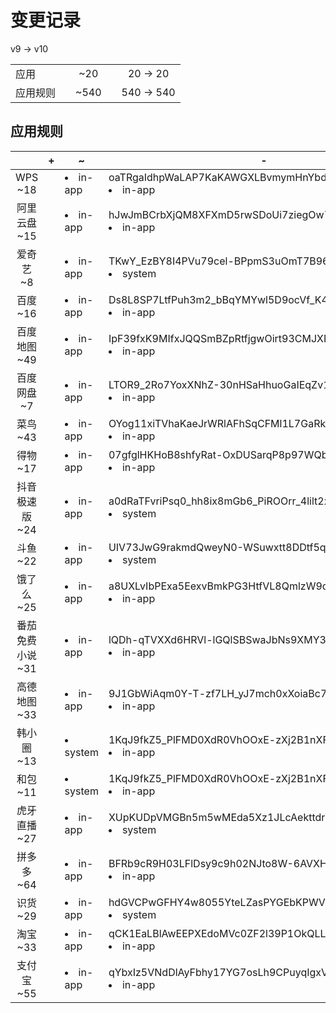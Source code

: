 # 变更记录

v9 -> v10

||||||
|-|:-:|:-:|:-:|:-:|
|应用||~20||20 -> 20|
|应用规则||~540||540 -> 540|

## 应用规则

||+|~|-|
|:-:|-|-|-|
|WPS<br>~18||<li>in-app|oaTRgaIdhpWaLAP7KaKAWGXLBvmymHnYbdLD3C9hKH4=.png,<li>in-app|I7iiQIAX8z3ce0-e7nrYQHCMoA_ZKwoc3ZP1zHkpM7c=.png,<li>in-app|dNzrDNhJpAJl5-HU1SPiXart_Av0QdBUkmXLDFeHRmw=.png,<li>in-app|_OG5o2tZ2tK89FpLLSNbkkwbVwm2ceM0cnIdaV9xNc0=.png,<li>in-app|KNnQedDC6UoojKHXC_3haRHCUVk_EbApZOfbJzFbPck=.png,<li>in-app|bZTJ8eev5ifuinpWM_TAMLxT3dPpV7VpX_s0MHpJ72g=.png,<li>in-app|djK0_RVNrFZEcBp9Jqx3sb4n549eVDdT9KAQl6Mtojw=.png,<li>in-app|ryC7pxNQqgCU9Q51F77x2AVNPsKzUMt-M7erf2ptidE=.png,<li>in-app|OT-nvU_nWfHueZkWGIquqVbfcBFUe4bj9QyzM76Jh-I=.png,<li>in-app|R3aAeJo3Eu72GaP7iDJZLteG4u36GkBcTpVNg2AyEqc=.png,<li>in-app|RbCDrhaeznWX7bZIx187Qh1vqlytN2zwOmxMq1Wy8bg=.png,<li>in-app|sru9NZGHNb9VrCJlYuBNsYbUlU0ZezJRQvj9V7qyZyc=.png,<li>in-app|Okg_03Y3YDxSf4KDXpBZvELuqovU2jaASJ4Q-WRELiQ=.png,<li>system|OTqKpr0xrWIp084M3Vp9I_6R3h3Ng9soGQir9KiuHPM=.png,<li>in-app|0e0MkEhvlng_mSyzNo6MjN6Jd1abjULtQ-V0O_txW7o=.png,<li>in-app|piyqY5BSDcvILJEyfDuIu2gg2IFnDkmhKDuh7fUjQxQ=.png,<li>in-app|NAciHk3y60D7h2fYs4oBytkpgIqZCAkXIvxcC4iVQUI=.png,<li>system|QJa6OzJHO47gtw8K2gtXqJv42G1ca3UPuz7c736svTY=.png||
|阿里云盘<br>~15||<li>in-app|hJwJmBCrbXjQM8XFXmD5rwSDoUi7ziegOw7STYmkZhY=.png,<li>in-app|7Jwt86Bp38-ydIarqN125b15_uejKfBjdLw8O59Gxz8=.png,<li>in-app|XXkgENA9RUKRqiLg5C2mQQZNQXCPqZzXILIVV-Oz5mY=.png,<li>in-app|-DRKeOKY9cVgh6uN1_7l9T3JE-Tt2Q3QvWOpyB03vhk=.png,<li>in-app|ADE7y_tCDcOAzwX4CM-DyZzo2mCGmB30h_uLPnErwhk=.png,<li>in-app|cQCfIdAZesJ4MccFxLs1RURNIYnNEBfb98Z1XQoAlp8=.png,<li>in-app|JPtkbpGn3k6gvPUPE08l-kjXwhnQY4FElOlrwvBrkAk=.png,<li>in-app|yLuVO-y5frGyTkGVk-7ybXs759Sn2czCFGMyjpe-OFk=.png,<li>in-app|PGnK9LEYOwdIfRDrtB3NRKFbjiolbi-u9RGhMOidWPE=.png,<li>in-app|VPz0mZM0Hdu3RVhhyfBcLwHhBEOZGgb6om8BsxJjeH4=.png,<li>in-app|08mVP-4_gECkFoDG6dKDMM3ei8XCcqLH9itfRscukuU=.png,<li>in-app|47DEQpj8HBSa-_TImW-5JCeuQeRkm5NMpJWZG3hSuFU=.png,<li>in-app|Ajpe93Ff-g16lXxdDCyNLwx41-zvoRkFl1RoRn9lHBI=.png,<li>in-app|mRDiEHYjXOevA86y6AweN4FhQ2kLPw38e4HKeqxuhy4=.png,<li>in-app|BMxd-jyoamPm8xjHghO3fWj_D9-2hK_WD8jPElw142Y=.png||
|爱奇艺<br>~8||<li>in-app|TKwY_EzBY8I4PVu79cel-BPpmS3uOmT7B96IsfZ6fCY=.png,<li>system|Dckp69c8qTe0bz6HmdyxQT6C4vmgMighoQsFbWiJGBs=.png,<li>in-app|1MDHn-ITvblwGknNvPWo5Sgbvy5EUJx7Wg7OA8g11uk=.png,<li>in-app|W7uEmgAJYuOcTKdn6vWcMB9_UGPbY8cW39mwjlq2GRY=.png,<li>system|cPNIAu30CZbu0dgc0i84OH5MtEiUS-vJmr4Gee5-8d0=.png,<li>in-app|Bn-iyiepPPXX5kfYTUuLSYwXax8jTVL6MdKHTuobXn4=.png,<li>in-app|R5EuOz0a186-7ArmXKw_weaSJ1zrx0TXmJEWG4knV4Y=.png,<li>in-app|PqNZynmQZaCJrcDJXXXc6LpRFaTmCmVEtcV2la5w2v8=.png||
|百度<br>~16||<li>in-app|Ds8L8SP7LtfPuh3m2_bBqYMYwl5D9ocVf_K4dqkkueE=.png,<li>in-app|9tgOHgF5LkSPZLrntP04rsfMl7h7drd08NeUsx6C6Ek=.png,<li>in-app|v6IOYX7OLaMe5gn-eLhX6oKVkieXdrnmpjmqg5k0uPE=.png,<li>in-app|S9G767dBNzFa4W1T_lEJ5NNQWuUpzk40ZYcZUKbqJR4=.png,<li>system|zObKTU9MwYn3LmTQ4dJSl9hcSRQSVs-lU6YX-dDkOhc=.png,<li>in-app|Wx8X0_4yM6E0Dpw6ltopSub3RsM--ab94Tntbu4CgxA=.png,<li>in-app|J0xTD3r1B6vLKDCCB4TZ8iXszmy_KrUZp7dkmptdRc8=.png,<li>in-app|xb3SQ03zy-_-Hb1750Gx2rtE1rml5fTazBEBWoGo7zc=.png,<li>in-app|K3AlzqBZOjoY73aUF-mjZcrg2iqOqdlpZYw9FycDbM8=.png,<li>in-app|47DEQpj8HBSa-_TImW-5JCeuQeRkm5NMpJWZG3hSuFU=.png,<li>in-app|dHD_Bo2CmsWZeI5-dxqdQ0C_gFyH7C0ZyuWWS6wuZww=.png,<li>in-app|BPnMf0DQ2Vkiz3aiKyyCvI7BnturvtHXzHfbssj_Unw=.png,<li>system|OTqKpr0xrWIp084M3Vp9I_6R3h3Ng9soGQir9KiuHPM=.png,<li>in-app|sV1NiTtzKJJViva5MZuwxTqc2LEXd8O7_B06Oi70iQM=.png,<li>system|QAoA6glkvWwiErlz8j-Mh0fV3pvJoGYaD4nu3ShbqkI=.png,<li>system|QJa6OzJHO47gtw8K2gtXqJv42G1ca3UPuz7c736svTY=.png||
|百度地图<br>~49||<li>in-app|IpF39fxK9MIfxJQQSmBZpRtfjgwOirt93CMJXN2Ov88=.png,<li>in-app|InZxQFpKktvbVSqztZcrivGVi5gea_HzJxLFrIbeFJw=.png,<li>in-app|d980fW2NRiMs380pHjZL2cMfyQsiTkLacQw72DKxEik=.png,<li>system|6umQknx9tfUlHqvy3YV2B1pMUX7v06QSipfMevuL5SM=.png,<li>in-app|emJEdv-OqV2ZLAyV2Bh9LDxS-FEUtd8TlUjxSkxmU3c=.png,<li>in-app|h2kxJjGPEqqdIt90hEgZJSko0HAJIFxi3mTbYtd3wtw=.png,<li>in-app|leLcQZdN9M8u-Ngidks41QYbDvOYqhUbo1FU_-KmhU8=.png,<li>in-app|lkR0umHx26CwM245IBapme99dm1mhPhIhCTutpCT3O4=.png,<li>system|BWNhSSkqJ-XVXGiEb3gq1HpQAI-O6kjPbHYtc1vFELA=.png,<li>in-app|eAu9zJIj90FYpTyqNSZJJwibYjC6aGrQGaEfRygCeiE=.png,<li>in-app|qTNFQ_bo9T-bben1FyP4FMzS6GklndLXpsyeblgyE0U=.png,<li>in-app|C_ZwCiSDCJh2C21TIJ1xI2SOVBj3WPdAXwM7G5FgV_c=.png,<li>in-app|8SXe9MPIew_r0uL0PkAVAansJeQ5MEbK8jxwocZzqq0=.png,<li>in-app|XMBGb-r8PdrzsOoOK3GzqvkLRn3g20XS5t89kHTZFAI=.png,<li>in-app|m7qpf6HjjwXfPrMr-yfPc7nJ8IVsiT0QMLVZyjOo-TY=.png,<li>in-app|kYuyYDCKaZLK0bcEfFhuaZerulpwvhAlD9564-2MXsc=.png,<li>in-app|T45gcbcbVupIexBsomritrSXBBeIePlVp_NLYxDJI9M=.png,<li>system|UVSY-UM37hAqZnukcZ20oW6PqPQdFRelDj6QF7iT9yA=.png,<li>in-app|7Q5Jg4a9Cf2ofHh46mFfbdKNLX5a71TzYEGv9r9OWbg=.png,<li>in-app|ky4AckER4-auEvTmJ-Wjf12VVJHSjsmncUMPSjWRANw=.png,<li>in-app|bB5svm3gnblkSplPEDqfqAZ-J9WSdP2owttwYbCyTNU=.png,<li>in-app|bRxNfgnLGH14rSRP2pyCsqXYlihIG-AffX_YE7qj9as=.png,<li>in-app|j05_fDFO8x9SLyNDAHQuyVkQ4Pq9GDzN99eQTWOdpZU=.png,<li>in-app|AcAvExfB9iTvg2uGF-bkOMa9MhJmBM4ZIgBgO6sE84Q=.png,<li>in-app|75CDZ6FUybjSknfOF1IM_rBu78G9IpUmX4_wXEWfQw4=.png,<li>in-app|esy3Bka15dsBW7uK8pIpGRZuNLmsmZy40TTqdzkAB1g=.png,<li>in-app|xwNTTSzVU9Prjlk0vO-ss-IgubTaNd_CdOPfkQWNI-4=.png,<li>in-app|pLP3-ET8BjPTyEQbmcF9PrF2AMWLN5yGhJAwIXzxzSY=.png,<li>in-app|JKjJ36LkklKjzZ15mZ0UPM9vwhs83uMFuxPQoPKmlNU=.png,<li>in-app|sgGe7MynmPT7la96H2EcDeiE9lgEdgEYKZc71p4jFi0=.png,<li>in-app|B8Tch-6iohXI8umQHEPTqgh43Jru11nYrfUMjpwYgB4=.png,<li>in-app|cZS3ysMmkI55v1KSb6JUhCE05tHP3EoTs1WnT8nFbTw=.png,<li>in-app|_mkLKj05HGXYFD9z4cNZReKB_e7g3f6fZPzqNhnq1ck=.png,<li>in-app|5DMGy7InKfe7ltVrqu3IOEr-1aE_fH7W20RTk9O2BQw=.png,<li>in-app|OxFZgu6TqfxXJD_VxggW10RsV4hnTQpJ08ekK_Bslew=.png,<li>system|Iz42yXHVNj9HDj_0pIrkVhUXsg_WyvhtI0UBXZ5OQK4=.png,<li>in-app|fYPloZhrSJoh1vpc0E9yKCJw8TjEeCWUcstez004CgQ=.png,<li>system|OTqKpr0xrWIp084M3Vp9I_6R3h3Ng9soGQir9KiuHPM=.png,<li>in-app|WZ6fu3cvpaZ6FtnsgndLWFVIjeTD8SyK1SxPwV9V5rs=.png,<li>in-app|KHF7kXYIsZvg1JbxLxZHiBWlrKjsX92X9nEKzlnn0P0=.png,<li>in-app|RguzuGtLq3jQaOBP0ed54rfB6_KPHB4IX8o18m--Ocw=.png,<li>in-app|dI7B7GOThEZ51lK7s3EPpNgXhnTOSUj4Zbolkra6aQQ=.png,<li>in-app|-_M5r55iZet_EM_wqsoGJqRtOUMh6NiM3Wo_9wJetHc=.png,<li>in-app|duhfnNFctovg6agplPKroYazXdaOJ74ipZi7HBzHIrk=.png,<li>in-app|o5VmCLfw-Q6hxRYq-hBbR0AKQsetNhqzVHG_3Fun_SY=.png,<li>in-app|3yTzBGPtmcyOkYixXVyZM3N38TL-1JrVbH33Y9KePOs=.png,<li>in-app|t8uv2Lx3dKvdtH_AlH2Ar8c_BzwspVMWAZIRrOfQYSE=.png,<li>in-app|G4SXi8oE9SJ2oisgcTfFZ8nwfWl50w46PeAk87ODcwc=.png,<li>system|zh7aLRuO_bOkZSLDc1lak67F7KbtjhwFaqCyYsFjnec=.png||
|百度网盘<br>~7||<li>in-app|LTOR9_2Ro7YoxXNhZ-30nHSaHhuoGaIEqZv1-c-DNhI=.png,<li>in-app|7DRbTxZNkfqNxiSPnOV4A9xiU99R30TLkjsv8LblCX4=.png,<li>in-app|J9MDnTESjykTgUVrVu9vepyVF80F9fg1UUVi5NUVdAE=.png,<li>in-app|xb3SQ03zy-_-Hb1750Gx2rtE1rml5fTazBEBWoGo7zc=.png,<li>in-app|ZoRPymyYWazYDvi5_tJyH7Xt1W_3VB--TH-0-hPJblo=.png,<li>in-app|_ileVgQ_IS9MHcTN_uDoWtiVWBeC-9Puvm4mMKic7Ig=.png,<li>system|OTqKpr0xrWIp084M3Vp9I_6R3h3Ng9soGQir9KiuHPM=.png||
|菜鸟<br>~43||<li>in-app|OYog11xiTVhaKaeJrWRlAFhSqCFMl1L7GaRkP2QcE44=.png,<li>in-app|b5lGSR2nIUSUv9jjCu8KcWSSAUo2-O2uEYXNhugLJQQ=.png,<li>system|1KqJ9fkZ5_PlFMD0XdR0VhOOxE-zXj2B1nXFuLv9-F4=.png,<li>in-app|5cH0Hv70ZqlIpnEE1LGp_1_b1k7MoTFuZTW2hb6CL0o=.png,<li>in-app|VysmszcFBlvnnfPxn9lv2h0EN2Ew7DAuwaPJhoiHW04=.png,<li>in-app|lj2jGM8e3_P7KKm0aKSVfkjvwwtDfnaR6vsB6XRMEvs=.png,<li>in-app|X3oJklpqyEavsplNNlulO_0CqaY1ahYhGh2GstjDJxk=.png,<li>in-app|ESi2AkXL_ItE0RnH3AkkFTjP3rDJ-w6g8aK3U2jMbYc=.png,<li>in-app|XhApULYmoU-e0rmUDi9yoKBhxPrhDBwYEP2JSv5QyLY=.png,<li>in-app|h1lcIt6Q4dNmfB-TzPEbMRInbXiXZ-6HON7_-mFWZgg=.png,<li>in-app|9uhPoLXaulKF-HVl3tQuB0AiePn5TYr2mX_I19IADU8=.png,<li>in-app|8eLfQdV6n_MAPRW543o1OFYCFJpssKg7OQRQRXAlQEg=.png,<li>in-app|PU31b9M2Lw3Z_yUJsJWF27hKlyRPLWCTAN08w5W0d7c=.png,<li>in-app|FpXTH8U4pmNDpCTgNO0YXloIywP6IrzRKyzQ4BrwQ0U=.png,<li>in-app|Bk9psfZgN-XICm7EiboNJYen1MraEVBhA8Mo5EgERmo=.png,<li>in-app|0Vb5lGBaQkb-HWRwRiRmTCbalDSmypebI5gLkwsdeNM=.png,<li>in-app|ppeOiOqPNuCZrg83AGIAgJyZIMQ8_h2c3QBhbGEdN4U=.png,<li>system|oa4GQXWAFxRQjI02saQUn6erSPDTpnhrTD1HNiu5q7Y=.png,<li>in-app|DZ_SuI3iJAPUwz1oH4D3koBet4R9VunKTImHeBieqdE=.png,<li>in-app|NC7wUOd1LIh4VtWx80NdbT_LO-ys3YeTGfkvIywvumE=.png,<li>in-app|EmPAgAmBaAKBQwS3ADYoOUwXZ2xcTZ3IOmCNSyILgSA=.png,<li>in-app|8Naw98H62ofJOGN93kHyF9181eV1WupH3zegUTFZcHo=.png,<li>in-app|QPfZePu0G5lVZqfCJz7Kw7p9K5YidF9cF7tytOZJTVw=.png,<li>in-app|SEN9OFYhB5I93kyf6544RwVKPK8RA3PpUVEzbhNHjNU=.png,<li>in-app|KgDzkQSfbYqiHAOsU9SjoliGEBhOU4x2OAdwGBNIXXc=.png,<li>in-app|CHKVvROMuM_V0xhl9Qf82o_vL0zOGD79EXi5lID2YNI=.png,<li>in-app|9hi7-DNFyQI0S4qLXLZuhw5dQOI475pVS351P9-TW3Y=.png,<li>in-app|EpdHhwtdvYM9x-dHVtzxAGjnfMpI4UUju4jhgfLwfhI=.png,<li>in-app|NK1ngmeAoTE6rMvTSfCVL2WQTKtcOgbm_QNwrTyoW40=.png,<li>in-app|47DEQpj8HBSa-_TImW-5JCeuQeRkm5NMpJWZG3hSuFU=.png,<li>in-app|mAzZBXjTQdFxTy58J7HUxB1Gy1xzN_Bblpj8MlGtntQ=.png,<li>in-app|89HHYxDkFhdZqwVRe7L-o7bwwtUutdq2kKcw69NHHVU=.png,<li>in-app|-aZz1xaaKsvE3CxlicSpAKfw2ydbk7RQIiP5uJhLwLY=.png,<li>in-app|GUvJkCX1CLt5sDGqQBIVDRNIf4DrlFR_zssOUGZ0GKs=.png,<li>in-app|lSc2scNUbTn7NuiA-TtOxkQVvBcoy4NBQBFmGBAhqLs=.png,<li>in-app|Z665QQfTStKpy9v-4A7x3mlblUlsYa1i8cvDlpjrdGg=.png,<li>system|OTqKpr0xrWIp084M3Vp9I_6R3h3Ng9soGQir9KiuHPM=.png,<li>in-app|L0zhoQQlBGKpi-FOzcLxDkov8qh23tyjG0tllu-Q_1g=.png,<li>in-app|1YK3rNOQWCN-v0OxtywLJZVt5hGybhBdAjicGOmLtng=.png,<li>in-app|S-sJD_4HXUZwu188a41Whkdjs6gMXR-KXJRobbt2z1g=.png,<li>in-app|9a0L0R1wH2Tv_5xUicWkwoZRnRCAhHc3TNkc6eWiL2Y=.png,<li>in-app|sb880rJ_FsIg_kG70H-9Q--yxVNombvGeBFScecHiq4=.png,<li>in-app|w3u5454m2FcKiOEr-Je0jB6pLH0x1T36mvLD8xeHBJI=.png||
|得物<br>~17||<li>in-app|07gfglHKHoB8shfyRat-OxDUSarqP8p97WQbfFTqO2E=.png,<li>in-app|5urNl9VtHaeuAo3jbVIiN2FqvDW_z8eVwls3Z4xwkeI=.png,<li>in-app|gmaiKUsTKeXfhHz9tIqtQh47VYhqAXJtgqngSBuMrSg=.png,<li>in-app|66bQOGYUlaZ5LL-hBscAzjJaDf95pxkeYYDARXMSK4Q=.png,<li>in-app|yCkfiTAKZU5VS4C9dbtU6BAeiKYoXSMY-Lzw0A5wY-E=.png,<li>in-app|nHh0gwqoxjKjpu2ejX0b7PuFnbpwwEDsTy3wzT4PQgQ=.png,<li>in-app|PkpOwfHHqbUxatthfcUNJThFH_dT7kEXyKclKOcjIVQ=.png,<li>in-app|X9c2lvAAuh6FSxrMF7O6gN-FIKc9h-fsc_7EDAjyBWw=.png,<li>in-app|2C7dWyWE-4W9aG8xmJX0COgUG3iVfr9F6T_CsP4tOBA=.png,<li>in-app|Ocj3uaoMVDcjn26mCerA0nIEL8c-vFvVP9wczw7gGqk=.png,<li>in-app|_d5P4S56-1dIi7wEIGb7g5COTVPcOsFZuySLH-7z5bA=.png,<li>in-app|3tQ9QZnAcA41nlcIIelNdacAl13f5wKhKhGq-6IKYH0=.png,<li>in-app|KPbeax1ArYh-1ZZ-mc3wX4EbjOkFWCWUIEEM80rvKSE=.png,<li>in-app|nfjMmaecxViF2jPb3tHQ-uCuUpN47cxybR-g5UtSaQg=.png,<li>in-app|S0ZxR1byiZI7anvL84Ns3C8smlyq6UnM3VJzIFkUAeg=.png,<li>in-app|VqlY4AeqU0GTPohvvnf4lY6rmkvG397qeL9AE8KCh4s=.png,<li>in-app|PjD3hr6kLQCYAZz77h4EuDPrYEi-qzoyuDCetL8gpDA=.png||
|抖音极速版<br>~24||<li>in-app|a0dRaTFvriPsq0_hh8ix8mGb6_PiROOrr_4lilt2xpI=.png,<li>system|oWhZvP70ZCaU6IqNR8nWjQSIrQIhiotS9IFBYfMK6to=.png,<li>system|SSedQvd9ROE6QTyRqpmDtEeFSy554QFCtLZjC36FXo8=.png,<li>in-app|8B8tVrxVWvQW_Yxn0cIgVXM9Gaovs6na0iosDw0VJc4=.png,<li>in-app|DLczeL1YlyAx96hmMTZMXPND9lpn2FmYtQ6l-EABXJE=.png,<li>in-app|HptNd46Z2nuD52GuXUW36i3H9D_i4M_jLVxlEJnSLyU=.png,<li>in-app|kjJgCCNyXiSikku7HlZAaAXkUu5w2ZgRPiU3lqUCbjY=.png,<li>in-app|ofBTe0KRmKLeKquux0XR1IJWkIFkIpyDWvHHDnm2v9E=.png,<li>in-app|k8zp1VjIWHDQE_5KJhJiGYd2b5J_i63xO5qnaImzKAg=.png,<li>in-app|1zIqhby5i7LQNAHeVhx1Czb-b-Fjc7Aa3dHRZi08B1c=.png,<li>system|GXTewJwNtLgTwISMxuSovydAfdETpfIVOuYGj_MwrTo=.png,<li>in-app|YmepzMthlvtACJFYWCtysXH9-sgkic_fGKG-DQlI0zw=.png,<li>in-app|_nlrsrgmCGEbwwtoqv2xPYLrN1dMwMpNFdzcuexei_A=.png,<li>system|uz1fTmncviv4mnmff02i49Ob3MccQws01kq0Fy4856A=.png,<li>system|47DEQpj8HBSa-_TImW-5JCeuQeRkm5NMpJWZG3hSuFU=.png,<li>in-app|g6PvDeRPYmHqFmpve6wAaHzPtWXJzRUzZ8SyS06nhH0=.png,<li>in-app|5384dkcPo0V0Uu0DG2eSK1L_zbYDe04TkM_Ma_zGAjk=.png,<li>in-app|8Ct37-lPj-pUI_fHP0UfVFl6EGTIbEd5__RQX37-0Bs=.png,<li>in-app|nEHfKuimZfkzjs0rFC7zJguHM7QUmeGeFLZcVIhMO1w=.png,<li>system|OTqKpr0xrWIp084M3Vp9I_6R3h3Ng9soGQir9KiuHPM=.png,<li>in-app|flpLGXKnF8AgvHUo_0phs2cDrFDxiUwjCQQ9fpwJMcY=.png,<li>in-app|qxrHLfkXI7fORT52WQWqUQCwAUpzKB1BPsoMD-5XmMc=.png,<li>in-app|fbJB_o5qB0-QdSOFTfHU7gJgQQP1pbsd11GgdHbn1Jc=.png,<li>in-app|Spznydg5bpZCr881QZ2rPUtDX5nq1EeMfL-GdI747yQ=.png||
|斗鱼<br>~22||<li>in-app|UIV73JwG9rakmdQweyN0-WSuwxtt8DDtf5qS5vGW8Mw=.png,<li>system|1KqJ9fkZ5_PlFMD0XdR0VhOOxE-zXj2B1nXFuLv9-F4=.png,<li>in-app|40DDFPECK6ImM1JiwMX9g_EyIN-4UocysltF4Lrx8sg=.png,<li>in-app|KM43y3v96EQBZtJMfC659LvErEoxqWmvUYxoL1M8YHE=.png,<li>in-app|Z2IFftl5D-ojU_XgEYFv75xEzIH3bis2V4F_Lz5enpo=.png,<li>in-app|h02QNXBVLXoG9_hdVPeyjCykgUzMQBn5wnIb3h4FC6I=.png,<li>in-app|XF-Y2rRFl7CYqFh7mNVPaN7jbJideCf2bdu2TgEJndY=.png,<li>in-app|xMhUHJJ83kypSrKpe0Uyh9izAHzTG1tDEnxRCVd635w=.png,<li>in-app|p2Z1wSRTXG9ThcfwBUay3MUZcyAAQsMGuiAdIS9TPjo=.png,<li>in-app|vIYH0YiQiRtG9oofUAmEpcP6TqTaoknnlbatDyjxoa4=.png,<li>in-app|WUIFScJZRlfNvd6XJvnP0vp8Nq6UCXIxYI28LvuQS-s=.png,<li>in-app|47DEQpj8HBSa-_TImW-5JCeuQeRkm5NMpJWZG3hSuFU=.png,<li>in-app|1eVJB1FsSlgUpLel2y9wq0j4YIRd4r06L8tWWpLn1mk=.png,<li>system|OTqKpr0xrWIp084M3Vp9I_6R3h3Ng9soGQir9KiuHPM=.png,<li>in-app|WgmW27qDBROzddwiRzN2iHXYWrJnopJFBWEKI4PUAYw=.png,<li>in-app|yHFEIzJGdAu17kz2TNZYtpQ4vmoNGiQMvDfAERrhdWE=.png,<li>in-app|nNiF4aV1etrwjFb_soVRu7DhSa4OJQJGp9FwnLOdeaQ=.png,<li>in-app|aW_4n4KDgvv2yNbUX5nY57ul4VjCG1P6Sx7OYgSSzD4=.png,<li>in-app|nU9G95BoM2GZMWGC37e6Scavxe-xHPS6uytZYyfjyeU=.png,<li>in-app|GIAXXle8ybG2dVKTii11WzP2kseXmcaJZWnXDx2rzK4=.png,<li>in-app|CS6woZdiR0r4Sbi-MdfwvMVsKMqTNWr3WzDNWIyRIgY=.png,<li>in-app|rsPkqDNq8A1TRZjFKm23IxCO05Uj2dXYeGl0VZz-xEA=.png||
|饿了么<br>~25||<li>in-app|a8UXLvIbPExa5EexvBmkPG3HtfVL8QmlzW9quwKW2GQ=.png,<li>in-app|03k7j3lxvVripvyu6ZCDsPDQHnnymJHSGAlbrsmv630=.png,<li>in-app|Ean-hboLGvEx-eKVQ-jaFHbRmZxEgjX5W55Glq8cSh4=.png,<li>in-app|eb-WqYwza3pTYNYOa_vGoaHT7wEdz8p5ivrBKhcAxws=.png,<li>in-app|WgFYmJvZHhbBO6OcI97d3Owce9xpRj0KrcCwmIfaJ1Y=.png,<li>in-app|Qt7vd438Pv-vktNMIZJ0xp3GGrbxPSCs60HG6AOv88A=.png,<li>in-app|TyIhg7sQp3te1QxxxLHWbZYURNLIobD5ob9W_UTd8G0=.png,<li>in-app|7CE5pl5_g5QU6G5v_ZQjSlCobbx8DqPOm7Ws9a_dTXA=.png,<li>in-app|hv2isjQcOZT7mBYFXcWz-tKWDPw6-AddyG6rCM7fElM=.png,<li>in-app|S4k1Lw0JLa7WhS9Xj17fXI1BKUFDbXVvXIXq9DxGlHs=.png,<li>in-app|E738jl-p030bQUN4VjdsqE-c1RQFQ3yuvC4MPxwA2Tk=.png,<li>in-app|bmAnxSvVI8qQt7Jg5TQIP0j9-_NaUW0MfYXBo1mRx3o=.png,<li>in-app|rYJDkexG2uekk5YbWOuIEboay5Bveb9oR9iM2nl6Ifo=.png,<li>in-app|8cyGrJTYbxSqnxYzZ7wtwG7sGGSnv5HQoJNw11tcxVk=.png,<li>in-app|z18hnlE58K4Nt2UnwdsJGYfpWAw6zmPfvTC4nGMOL2U=.png,<li>in-app|47DEQpj8HBSa-_TImW-5JCeuQeRkm5NMpJWZG3hSuFU=.png,<li>in-app|QpAoWbcbQpe_AwXTtyuEsL_lyvdUS3sVWHDHavktcJs=.png,<li>in-app|u4SzBaztS8aE5Euo7SgIrE-KB4FeU9ydmvyPhdc3FYM=.png,<li>in-app|YsLxPUJsQx7XrriHBOT9bG2xgMKhIvE_Mg2SFxi0WU0=.png,<li>in-app|V2v-9yNcJApdPz2nlYtQcZasTDBMbfSETnjawr2lvgQ=.png,<li>system|OTqKpr0xrWIp084M3Vp9I_6R3h3Ng9soGQir9KiuHPM=.png,<li>in-app|oXVk70P2hdxjDR9-Rb3f9IiMhrjydTLV6hZb1Pa9LWI=.png,<li>in-app|tMMmkvUYVxX7bwDI7f29S2aV4XgVJjdy5ZpsnLgvdBY=.png,<li>in-app|Jg2ND-v-r3UuBaV7nMMLc3kFHFipodeunO3z3sqnf1E=.png,<li>in-app|59zr1fkZ8aFQjIDUjrFFzhIDVl4oXBNg-PR8VT0Oqio=.png||
|番茄免费小说<br>~31||<li>in-app|lQDh-qTVXXd6HRVl-lGQlSBSwaJbNs9XMY3zhXWsG_Y=.png,<li>in-app|KrjuDiAHh4zdBdTdWatrsS0AzqzFD7xTgByV2mOhcV0=.png,<li>in-app|lUaARszs3_5e5_D58F5KjlI33pQofofFjjKwEhbD2Rc=.png,<li>in-app|jEDRWoTZq54tWRFZ9CJYzi_VSOQz8LXFuZFS0euPYcE=.png,<li>in-app|B8Gw4A-836pWerhIbR2oM6-KVlds0I8DZAY5YGtmNcw=.png,<li>system|oWhZvP70ZCaU6IqNR8nWjQSIrQIhiotS9IFBYfMK6to=.png,<li>in-app|uUq4phFFQg4q79MRhH7rlBdjLWhWpdEPyRcbx5PrXP8=.png,<li>in-app|rUXAxfuXOT0VWy6iN1PCIm8D2AD082KTYtUmep1IVho=.png,<li>in-app|ApzCDE35v1YoGUOk2o1opFbmOVZIbZQeInxRCmDIUjQ=.png,<li>in-app|g5xaTq2NjTHsNt3ITusFWfJEXgUgIf9p-DbgSQwib6I=.png,<li>in-app|a1AZWpX8PKHEEch_-wMUCdvyu6opgauxJQP8FFz9HAU=.png,<li>in-app|vJnt-EzvoYDuIhbhLuNQbu_5DgiKgMw-8ZpLHXeus0E=.png,<li>in-app|Sb8TAGk8t6dJ6L5RI23wM5i78OoJdPlwtEF7zRpw9TE=.png,<li>in-app|iE_HkEIkHFiY7ow7Jnyfv8rouI297Iw760s7ULIDuPk=.png,<li>in-app|LhTm_mqTND_nmj-Torqnr0BevRql7QthtcuNxBB1GDw=.png,<li>in-app|ad5F5ZmTLjxvDKLOOSK6_x7Q_EKNnVTDo9POuVfRmsk=.png,<li>in-app|ieoVfk5bNQBmifRLHf_7QARqO4gnMHIFlz9-wNUKcZQ=.png,<li>in-app|47DEQpj8HBSa-_TImW-5JCeuQeRkm5NMpJWZG3hSuFU=.png,<li>in-app|rfBtcbLMAS8ii1iBHgv2KjV0wz_kY7amieFerFIb9Ag=.png,<li>in-app|EgE1W7HA_BRZhyy2QFSrvZv0QxUmTzQ5aQetY-YrtlM=.png,<li>in-app|MALr7bycjD4t5thv_HFgAXwHgqNssA3kO7Xj3LMBSwY=.png,<li>in-app|6keIVkbQxBHtSAfU-t2FWElUZ9sTaJ71X_Fr5gzmr_k=.png,<li>in-app|xjtw7UuPNPjI7ublQ6qInnLnZGrQsSomkb0dnLPfU1Q=.png,<li>in-app|n-NJwutw1e5jsYYRX6DgSgOaxGZVkJ7mYIbvb4T7uTY=.png,<li>in-app|ceQ4Bz93oL8iHITLPs4jP0ddeNpbYRCZGPLb-GZuxNA=.png,<li>in-app|g4ix3Rt4uXm52Zqv2YPNJ1d946lP6xb8JAr_fRau0VQ=.png,<li>in-app|htPkp-VfQZR8J9vchiSkyNr-DUUwAYP6p9EPzwt3oUo=.png,<li>in-app|eSV7vVnH8Fcsn7VsBnFoT4Cd1gzVVNBXMyc8p0v-V7w=.png,<li>in-app|NmAq9R5FMQiTi6zbPmZ_x2vmue2gXTuQqM1AgJ_kq8g=.png,<li>in-app|4y6rD8Xsb8OKPlAVp3X0Ch8cbfucFhwUC3b-9600hp8=.png,<li>in-app|h_hPRD1x2BAMbk64gd_YMsALp4uxMHgu5eLpZB27plg=.png||
|高德地图<br>~33||<li>in-app|9J1GbWiAqm0Y-T-zf7LH_yJ7mch0xXoiaBc7lX-ixx4=.png,<li>in-app|dZEuYAdvANkB0l73uObdwJytXClnWP1FR7GvKEJO2fU=.png,<li>in-app|_YyaanZnDkcnJcPFTe5XoHLALqFSHVLsoOhmC0GI8K4=.png,<li>in-app|x1fmLOt7DYXmDlzbF9srV0Rjqf0okx39LsjzPV6E8Y0=.png,<li>system|iHTYJykVoT3y-9e9skUsmDa6399ve2dIRAOfLZ6FKi8=.png,<li>in-app|8-n6bE3Rfh9gWuVCsjonh56ROol7QjBr2ngNCdwKb4A=.png,<li>in-app|4372pJYfQb3CTTxfwdeRUrCKM3RZIv9eCommDr4ygs8=.png,<li>in-app|jX0DLxpiWa5Pv0L9Qp_pFYZ347wx2Z8wuIY7nECaa1U=.png,<li>in-app|iqDzhZc1LNwjzw1U_hdcmBl723dLxa9aaolrC338hTk=.png,<li>in-app|TtgMebb6XApCnJYs2chFIgYKpyzjkVXwtJ9g7-lVBPg=.png,<li>in-app|6-TgyVYjSKYvOnHL909rBU9EUyaTxmwyWTAudzwFwvk=.png,<li>in-app|mFktKt0I_vugP-t3zXrGmDTZy216haCv7FjNAsb49Ys=.png,<li>in-app|PqAsUox1QZq-Bh0Vskl0zrBVu69J2v_HnZVWF1YOTRg=.png,<li>in-app|48i0lCF2hUpI0K_D3utwn45sF-a3563NV2PtlX5Kbsg=.png,<li>in-app|nB8CYQD3flMo82xnWSg2TYV8PVjILHXG2YwkCNdwf5U=.png,<li>in-app|J1t_n7-QbH4TSrLlVZJKU9gaKIn3zoaVoraBM6WkmNg=.png,<li>in-app|47DEQpj8HBSa-_TImW-5JCeuQeRkm5NMpJWZG3hSuFU=.png,<li>in-app|aAwrHcBRfwcZdI6KdAWlVCf6y710tn9QspXdjnWL-vI=.png,<li>in-app|nkUMEW2ZqE8seaJLW512RCUBEd6ritZsjHGucwCWkgQ=.png,<li>in-app|3j4AoLdCy7zFeMM4MhzfaQSYcm4vG1tLAC6G_SPi56s=.png,<li>in-app|zKiEZxFRk8Ktva7ilJBxoVQNwkCoe1ppVnAzyLEYjVk=.png,<li>in-app|07xhHr8vxyCkxmHdEa-MjAF6Nz4QlQ__ChdQU63gl_A=.png,<li>system|OTqKpr0xrWIp084M3Vp9I_6R3h3Ng9soGQir9KiuHPM=.png,<li>in-app|R8nfJPP35F2-gV0xlY3YrvNYmgH8odOisgqh4v3GNAw=.png,<li>in-app|gNPQLCd8hdHm5bFkChlt2khFOqJ4zBWpusuzv-ZEiRc=.png,<li>in-app|rf_rULbnUsvsKK4e-p6NSoRzyw_DnJzdl5ql2k-bVC8=.png,<li>in-app|GyXPJ9rVznN91Y-uZbnCHZuhSrgp-uaQQx6sUPa6d_w=.png,<li>in-app|KCtqfhWOTmiknRLpquLUt94OBcaCaIUJ_P1ds6vhNEQ=.png,<li>in-app|l4koNqqfVHTwWMKlkel9u2mX4rSE5rq0Ej0B6MCDmII=.png,<li>in-app|vrr6huCHarl4mP4xasSeHHHJxJ8nmRyw67bt7csmssY=.png,<li>in-app|phIE5UDo9Hphsetdjp_lQ0EWUN5wvtN8tbo5-WbG5Gw=.png,<li>in-app|GgbNjQ9fUocOxy8PN9O1rj7o5ZFRPl_Bkv8B08tLrNg=.png,<li>system|QJa6OzJHO47gtw8K2gtXqJv42G1ca3UPuz7c736svTY=.png||
|韩小圈<br>~13||<li>system|1KqJ9fkZ5_PlFMD0XdR0VhOOxE-zXj2B1nXFuLv9-F4=.png,<li>in-app|IDXhw463e6OSopkQ-rE9H-2C9eb5T3SlIBBjjd1SWCA=.png,<li>in-app|41tjLNH8y4DQj1hy9UIFXKnD7VwGplXcBKrfGP8-6jU=.png,<li>in-app|VGe5fDZbrXAky4bpM0tOjscnahijt3IiZRZvYrKI6Gk=.png,<li>in-app|majp8AmeDgExio8m83FKkAABFNREOyRhFZobGN9FIM8=.png,<li>in-app|QmDD-yGHJxtTVK9SjvEEoYAu8I3kl_DLZod7FwO8lQ4=.png,<li>in-app|sMKE30OXClJDPlSHxuZUhwd7R4Ao0NJyhaAnpJ4ERJc=.png,<li>in-app|opG_qL_38M3S6ET4enkPLPv_87u26fQU6uqt93XaEIc=.png,<li>in-app|47DEQpj8HBSa-_TImW-5JCeuQeRkm5NMpJWZG3hSuFU=.png,<li>in-app|eT3DvJXM1SEBlRkDOWp_nOzM8kc1IqA9QBxYbe64cug=.png,<li>in-app|rloYkV0Jk6NnPlcA2uZjaCnhXynmKQhLAKMwFUumtMI=.png,<li>in-app|J1gQ8LbrNVyOzkYZatY2RzQ40D5Rs6AKdbiBk_6lhgw=.png,<li>in-app|fVy94kYypn3Oeajuq_BqIGFcgzz4WQ-huZdSRMkPddE=.png||
|和包<br>~11||<li>system|1KqJ9fkZ5_PlFMD0XdR0VhOOxE-zXj2B1nXFuLv9-F4=.png,<li>in-app|Vas7deOeAPs5WNQ_AVSJVGWvep_mOJhtPRnnAIQm5Kk=.png,<li>in-app|snbYYCld8mYznP1pi33qy9tkHVKQsoqbo0lPx44UDTQ=.png,<li>in-app|dBQH5E6YAThofRODyPCM1ZzSyMVIaPt07S2DYHIImU8=.png,<li>in-app|HdIxBa3Lt1X4erLH3Uyek9zogGGsMqVKBaxT3uTy1Dk=.png,<li>in-app|47DEQpj8HBSa-_TImW-5JCeuQeRkm5NMpJWZG3hSuFU=.png,<li>in-app|AEny9fOHPilXLyNYpt7aIMMJiAifCijHtUnTPDXKZKc=.png,<li>in-app|YGbxqc5C7ROXXPnmt1_7hndOHOiGtx-DvzAiWxAipp0=.png,<li>in-app|OpAo3Nky41J3hcANVj-Th_23o2v3ZgTOxrzBywBdV_g=.png,<li>in-app|y3uPnRiWn1-aZk4GE1MqgUAFDLEnAvEvo6zF8OhBVtg=.png,<li>in-app|s2NO4bE2f0b7D91cumdob8ji36thMyLk4EslyJvkuUw=.png||
|虎牙直播<br>~27||<li>in-app|XUpKUDpVMGBn5m5wMEda5Xz1JLcAekttdrW2pqvcC_4=.png,<li>system|1KqJ9fkZ5_PlFMD0XdR0VhOOxE-zXj2B1nXFuLv9-F4=.png,<li>in-app|djO5hk-CPHoWHwNf8eOo0Zuv6LiLnyPYiEjT-wrkbCc=.png,<li>in-app|0nZidzWIPoz1aL6bPSU7mEnmdcXIsn3jQDvOod2Xx2E=.png,<li>in-app|3inbG_73Jt8uryAGRSh-oZwG1BgqrNLUsiOEEoMp5dg=.png,<li>in-app|lTiyNxeBNSZGboHLS1JpLPL9Rb1Jnl12AIu94Cutq3M=.png,<li>in-app|4YHJ2d24mr8xKz6OimF-7tgpaBh0abR0hzXdRKsWdu0=.png,<li>in-app|ULkb7xTugCW1dKUC5pn7cvKVkHqriLHYOy3wpEZu8s4=.png,<li>system|db4qvabyqEFyKSRUXtmBU-XhExrzOALstGEkqBoPOKE=.png,<li>in-app|KwcIuAE9dvT3NqHZ4HvUeRjVyx1uxk8ehtXlnXmzvtk=.png,<li>in-app|Ame3Kp9yIN8he_mCARd8zm-cW1b-0ZbiJoe9wG_WHuU=.png,<li>in-app|kw7o_RYqfQogqmm4CNi_BMe0iOjJCqc2D7RCUjW9TNg=.png,<li>system|HCtiiaroSkK4k5rfPbpuB3PBNDimQ7dUvF7DbUtn8QI=.png,<li>in-app|2bJLJM9jbZKezju3pe0Ma0qejeh-7Y9lpS6JCoImRlM=.png,<li>in-app|47DEQpj8HBSa-_TImW-5JCeuQeRkm5NMpJWZG3hSuFU=.png,<li>in-app|iFt6mjQYrHB83p3Fivv5kQZur5BnFo76rfDck9F1oI8=.png,<li>in-app|DtQ3KrQZnSsaGZhJlFN89HzNhOc6KYTqqUGJsW9rs7E=.png,<li>in-app|QJ4g-vcaf7QOl07TIWjy_RpKtuDSw3Ki1yQOlYI1FgY=.png,<li>in-app|TAQjMQF5YApGGCyYLbnu0-xjEiD-mszdAk5BlsKx7S8=.png,<li>in-app|1lQKw8Ah_XFMAAZAZMv4Z6FEhpqRedeKGZBiMWmpqT4=.png,<li>in-app|PBndIqlVVsvtwtskWHGtkKyJ3SuM1OrGGp4Vd2AyjG4=.png,<li>in-app|n9upHYRpHkE6EW6MSxKN5oFf9zEwUvA3NRzSZi6ntuY=.png,<li>system|OTqKpr0xrWIp084M3Vp9I_6R3h3Ng9soGQir9KiuHPM=.png,<li>in-app|RCEb7q4rqg2iztzeQo7mUkEGlb92BpKILOQS8B9E7Qg=.png,<li>system|k3e9TgGhEOqdOVLlfydUCvfc1Qclnos0LoNzBUocG8A=.png,<li>in-app|5dA4tBd0Y0-3JFaBj4QKcThR-ICUAgrqBbtep5xj8ZQ=.png,<li>in-app|4qqAlf3JXyx0wIQlDZ7qKmvN5UB_kJ7pAPen1LxaHTs=.png||
|拼多多<br>~64||<li>in-app|BFRb9cR9H03LFlDsy9c9h02NJto8W-6AVXHtPfSrTFA=.png,<li>in-app|NEwQRKMh8ONxCku5KxacxxxAHOF5UZ2zUdPOOwYDA_E=.png,<li>in-app|KS0nNhYAACdgvzJh5I5x-wFgy36jX5TqkUJR8DkiROc=.png,<li>system|1KqJ9fkZ5_PlFMD0XdR0VhOOxE-zXj2B1nXFuLv9-F4=.png,<li>in-app|pUw_NSb1jEsCNmhZySwpbNsV2lk4xdTpWow-nybxPDY=.png,<li>in-app|LjFYPG6pLSZEkqOrSWDI3exq8OaZ3hSoHwvMOMItvHw=.png,<li>in-app|6DPu6xuX1DcaWBUohVeXVIDOSCY2T5jzkK9EgT2ze7Q=.png,<li>in-app|0qd_s5xPJyAEetrHM_jYk3P0HhSH7HiekktSQuUVNDU=.png,<li>in-app|aOsyddouoe-JKx5503k2I82-Eeah9dnbXKU6fIRpkAc=.png,<li>in-app|EMkSYsrLJk6IGChaGwAZeBdhD3iR-bVD5ZG0UQyAbx0=.png,<li>in-app|M29QX7DjMpfXE4yFuqeGewbWpiUntyuQ4BjTezbdOys=.png,<li>in-app|v85AG9b9-Bly0iNzRE9_WxRpbcf2KCJpa0sNJcQjXvw=.png,<li>in-app|dYgOdvPN1jsk7Jx4udyGdLpRP3_hPrxXEQEyhU67gM4=.png,<li>in-app|iHTYJykVoT3y-9e9skUsmDa6399ve2dIRAOfLZ6FKi8=.png,<li>in-app|HMfSC9xEFI5hX2wtDdI6WV3lbld3-nvIBjEKw5Sm7zg=.png,<li>in-app|ZQz_h-ZXYx3oma-Jal81vHlx7X9sEaLNVlm6XIMSDQI=.png,<li>in-app|JybNTnRCVVu1Mp4csgAUHbKiYgnxWnxG5UGklJwLxgw=.png,<li>in-app|JAs24MrLLn4RWBdLaaVaCRWW5EJ9KVbcA0CnuHmsJ-I=.png,<li>in-app|acqW7DeFnSusOsdY0Yu3KGDHEfwvvRhsX-FOpzNcg_8=.png,<li>in-app|pwEf4A49xcupAExGyy3yKmMgA-EEOoJ6arf8_Xl6wNU=.png,<li>in-app|ly-mRRAO99vMJB2olOGgTDmCyauxr1cwNClQlRQSy7M=.png,<li>in-app|FJibc8L0stat6lq6XFpK644nqiodcduo_JdVLFDMpN0=.png,<li>in-app|pmqDTuTOp0PIfaRzp0uE0iGZf7IVx8DayROkTEBWZaY=.png,<li>in-app|IxKjevYNCsnYDrPjpK8Yv7eroDZXh9vhekDKp2abBAA=.png,<li>in-app|pDM4zocbuAzZPqyIWnKDKlLcEYhuuNneIfA2Yu3gEFU=.png,<li>in-app|lSXvusyhYzlu0KCOZJwFamfLoiGT86rJUnnsQlKM9tk=.png,<li>in-app|I_BW7vOEcnAwd31jhaclpfKVqUV63W9wKfrZX32o6uI=.png,<li>in-app|6EtP8vCo6Da5ZSg8JWG7nYx-XeiDSp5-LCfR9Mx8JHc=.png,<li>in-app|VGbr7Kl2_njdXhpcEopGBlQgraNz58jhNEDOC5jG49g=.png,<li>in-app|VWwXPfgA4su9OyRxh7FV5f-g67ykB0QUbizRQip6Nco=.png,<li>in-app|0xWFgy8SSJCBeJGpycw1YtPE7me9VUwXgC-3bwFQIlE=.png,<li>in-app|W4Zr944p5S99kTf2YsqLXr7AjrVz0LVKry-IZdbXOhU=.png,<li>in-app|j-g1wWWmnwNm0F4FLcm6mX7n9JbZZnUxdPysLHtwtzs=.png,<li>in-app|g74sXAAVKl1NzrFPhfKM92hNbskenXTModVDNZla6YM=.png,<li>in-app|X2j2L9S287p2h2zSvASY05nWaFWmS51CeR5hwCmp4IU=.png,<li>in-app|Nc_FTGT9oIKL8MRSTlosyaHle2EW4RvBrj8zjqXH44I=.png,<li>in-app|zpQq7al3wPI5HU5LN91G445eHyCEXcNZG8XmsYODr2M=.png,<li>in-app|4dSWX842l33PA-QHia0fgtcv3FzVJ2aCxBXl6izKQmc=.png,<li>in-app|N-3jsS1NdpE2mLrqe8aGHXAIoQkiyS6ZsNZqbv-adaw=.png,<li>in-app|JO65f6GryRYpJNKyEGdjMTczsjyng-Es6xtScLxE3as=.png,<li>in-app|1-yivG4zMujTGoquYyHAlHzLMOI1P4DzxrxnMhsfYKM=.png,<li>in-app|WnYG5dPmQo6dfvMT0yRZQMQWbYQfxF8_rk6rhjKmHdo=.png,<li>in-app|V2azD9a-VDyHq47uYlHDjPMSAOX_fhdjvXVhjrIA9ZA=.png,<li>in-app|ld2T2WV-mqyhJz_4ZjpFiDC6vbYnKvBjvYWmCYEEJsI=.png,<li>in-app|7-1HZjD7tuFAHOt2MZELbN4EEuxRBbzmRZuwH2NgxfI=.png,<li>in-app|hXB7MtzeJWR6ZVZ-iLt9s5revgFr2tklDUxaOWQ6Fg4=.png,<li>in-app|tpJMIQjiULnA_A8sNlOcDwZySx2yVWQ_SmySqkOM_k0=.png,<li>in-app|_oGncyG1wydCmahIqy5XIpubfqgJuPhdxPfQ6D59voo=.png,<li>in-app|8vpUj-_sGvugPWotvbGBZ5POGS33C9r_CVQO_u8Q5WQ=.png,<li>in-app|UfUnTM_H5WFd5zDs9l0ac5GSmpaP0tU147vQkV9hnGQ=.png,<li>in-app|2vEG6xVOTzbdC07yy5IG7DUgBUqCgkY7BVpnXEffqfU=.png,<li>in-app|ErenEFlXvk6ShxaC4CbajXQhShTPWnTVdmMDuXIXq4Y=.png,<li>in-app|6di1d5MEAx3f7jzUnmPTs2A4mmMRLCvmnEBtIQE1Qpg=.png,<li>in-app|deIMS5rm8IQ1yD_a3am5YrXmBI7MVeyH7E5HPAiyurs=.png,<li>in-app|VATyQfiHajanS7q80y4gj6331OMPVJviR32sWyXi-2I=.png,<li>in-app|F1TGlOxFyG_B5cJDk3LjxnxpbNjg6XTqzUccU_imuPw=.png,<li>in-app|6Mb-flvz4rEUCAA0DWFYeGlugdO6sqvZK4i4_bheqdI=.png,<li>in-app|dsafjosSrZGiryvTku1NjyjKs_ez_zFMi_EfJQnE-aA=.png,<li>in-app|DwEN8JmaxlfBeAaN2sevPuqo8DaTpYpsuCYDvKWW-bE=.png,<li>in-app|k__VrupWAIQKLa2J3dOoWbSr-UcysnevDhqcxpissDc=.png,<li>in-app|9og0IyKkSmIGYqKvHz3FpHS4ZLWrmryFfA_offs1fSs=.png,<li>in-app|JUipU9RZLsAt4lag2qq6OinR-AvA10IJs4k6Q-HK8yg=.png,<li>in-app|AwDhuy_pQJ4_juqB5KPZIw4UfcjwWaijaarwLQhPsjw=.png,<li>in-app|uozPLUIHk9ieqz5s0Y-mXeSrgzHqABt8DljKooszed4=.png||
|识货<br>~29||<li>in-app|hdGVCPwGFHY4w8055YteLZasPYGEbKPWV0kESKzyBQU=.png,<li>system|1KqJ9fkZ5_PlFMD0XdR0VhOOxE-zXj2B1nXFuLv9-F4=.png,<li>in-app|KR71cRocAd6jiEiqCNqU4mdcTLc7C7WXBuOf7t2OTII=.png,<li>system|pGWcxW-KvJdTOB16CHINyqra59dDdTidGLjuTAjlVIk=.png,<li>in-app|nIlVlNBK6TSRZYpRLs887VKqlZAozSY0Dt7v4ZGIneg=.png,<li>in-app|AwZeeMBbsbmagvoCEUy01ZYx4KVHhF5V0C082_8308M=.png,<li>in-app|5cHe_1bIko7uf4NdaOf2ugtKa6O4-NZrWV3EWn5e1mo=.png,<li>in-app|fkvV-NrOjryc0vqWXKO_mlW6mZwFCTrgNgXpM_uEsbY=.png,<li>in-app|iHTYJykVoT3y-9e9skUsmDa6399ve2dIRAOfLZ6FKi8=.png,<li>in-app|IJQH4GRCblmGL4hHeFEygds2pzdWtVjkA3aKAyAicu8=.png,<li>in-app|pWnECOwWN2GNfCoSqvHe8q9T8rrk33IH3p-3eLBbgto=.png,<li>in-app|m2OsSm4zOD6r3C3BkjXS9i6yX6Q48SRYt0brlUCZuP4=.png,<li>in-app|e0HWjRl62uLW6mgjLE3fqJFLKKAldCwcMqSRBfAlZIw=.png,<li>in-app|QBRXjsBTtiYs6HJLcoZg7_Y02WpfE5a6_JMKtYN1RD0=.png,<li>in-app|SVFhLCbp4rsTBMvNV8FhQvRZgQf2k8ddpp_VwZMqXC0=.png,<li>in-app|TEtRitoVB8rSCqfzyL_fa0z_8oPXoPwzWNB08Sd12TU=.png,<li>in-app|0sytk9G8T7WKtB7_97r734ujjKRWhO45swzh__n5PeI=.png,<li>in-app|llSTZvuY6TN5pKl7N_823M9CgMfAY1diQwbV7TM-SIg=.png,<li>in-app|aKek01qsJRT0TWeHpKGS8pqyJYX93Fi85qqKkSbTJHU=.png,<li>in-app|XuP8JWiNFL7W-6U0dKKvPWnBOBFS0F_D287YyWYDdJw=.png,<li>in-app|f6PwMu_bz-arRlkaNwCB7i-LLIZYRPIHmY1-eysV_wI=.png,<li>in-app|wanp27o_HA_qeUZmk2LzbyHyj1-vAgzbi0GzZ07hm6o=.png,<li>in-app|HcviE46tKpQeJp7Tpghn8rCZ8xfsXgm2u_DyezJ5U7g=.png,<li>in-app|Z40ThU9TaJWZxPF-6EqMh-_D_E93-zc3I-SdpoMtysk=.png,<li>system|OTqKpr0xrWIp084M3Vp9I_6R3h3Ng9soGQir9KiuHPM=.png,<li>in-app|nYefcy0f_fhUCbXhGcr48yGubqbcIAwtQYY6ccAtfWo=.png,<li>in-app|49GRR00VupJtQMppda1bDL3eMXlsFgOLd84bTEUg6qA=.png,<li>in-app|H2SIa5PjgsPVBp6KjSf7w_uI0gvABEiGikBT08a4oFo=.png,<li>in-app|MEHuHbxyzlZnLDAI9mHkTXFDimFo42G85AU0rJvMDdU=.png||
|淘宝<br>~33||<li>in-app|qCK1EaLBlAwEEPXEdoMVc0ZF2l39P1OkQLLO_caEqY0=.png,<li>in-app|036KoFRv8WOFzxSdwGGowVhIpmEDyl-h-tyIcxXD45M=.png,<li>system|iHTYJykVoT3y-9e9skUsmDa6399ve2dIRAOfLZ6FKi8=.png,<li>in-app|mccZxI7fCPUlWhS7pyLWCLXeV18GKoy3-p9QXg6eBFo=.png,<li>in-app|b_jPjbimdXvysBHjBWROjjV52T1ha_Lf6Cft7OliclI=.png,<li>in-app|XY7Vxzqq3H3RkUtWV7Edk1YSmXQRStZ0mq4Y6W5o0Yk=.png,<li>in-app|dN61ncRtitsbYrhU4AfcURY9ER8j-EyQR4CTwT75rVo=.png,<li>in-app|wT1tU4tGkoqvMXKdEwnlG7WVGsDDGamYGYhnHKlaz1c=.png,<li>in-app|RIjDJsik3YQeVeCDOQ9eSJWdD4SGOdzWbvCodnSB8N0=.png,<li>in-app|5-W-62Se6Qo6fGWywc4MiFmcTjvCAW_mjpwXcz4atww=.png,<li>in-app|W320Vb8g1NRDXi_-skO1Ro2BKUDRzqaj8OxjSxA_SgI=.png,<li>in-app|gM2iyoSJk9f-MCp7LhVtonnKQ6z4H1f-uwQV7X8mGkU=.png,<li>in-app|9dGfgPAeHWkV-1axivb1yrvUI9tSDDLKJS7II2pkf9g=.png,<li>in-app|4SiVK_Xzu0z5Y7AwKZgYG-sQQ1vIrmAtu2yZEhQBZTA=.png,<li>in-app|bIhJolgYXmNDPJzCryAOGj6JA1c15FirMJw9ss6CNW4=.png,<li>in-app|fCvYFh5fDJmGU2WoVV6EXHvOJsbJkZNDxxdIj7YrQpE=.png,<li>in-app|UBnYEyqfvJdpmB-15xAmMVFMEuJX05fJ9WKyHkDCg6o=.png,<li>in-app|-KhifSDM0l4wdk0lCadhsGobpeeY7xGGadcCaVcB1Ig=.png,<li>in-app|7S-Hls10M2e2HNpyo8hd1wIFZrcqAXIrv_bVYm-LRlk=.png,<li>in-app|U55aZkChCEGB6fm5JGx-4lObg4J7uuizJR9AKAL_YnQ=.png,<li>in-app|v5mRlFtsdAQmvkduI9wWX649ZtdtefODju4ALzkh75U=.png,<li>in-app|BmU3rzeBn_EYO9R0fYiapPQUc_MTYACYYedHh7iT1zs=.png,<li>in-app|p86UzaddMhs52Dvk0o1_2R4815mBOg4c4zuB8U8MZgk=.png,<li>in-app|5Ny15XrTL5pp0o0zPqbr5axmAWASGuNStyOk6c8iXZ0=.png,<li>system|OTqKpr0xrWIp084M3Vp9I_6R3h3Ng9soGQir9KiuHPM=.png,<li>in-app|PawtBJjPAFp_3Of6pbcHfR5r4ExfkGsLg0cju3wZoaA=.png,<li>in-app|mbHHShYelfVjMxI44PI-jZtRabLfoCzDd-XR-4q4yGQ=.png,<li>in-app|rks682NsimMvQCICPtCqrZwrKpfmpyHTb-Au03fXt68=.png,<li>in-app|cTOYlNbPT7WCnSNt5hbQWUmmOEC5wGC7MrfAW_nAFxo=.png,<li>in-app|q2jd4qHeKsukwunCguE6asKp97YMsKgnXoPcBem-7iQ=.png,<li>in-app|-1ZSx7HCv9f0Fsn9zDQaKsddmOh6Oxcs0uVV9nWN4J4=.png,<li>system|QJa6OzJHO47gtw8K2gtXqJv42G1ca3UPuz7c736svTY=.png,<li>in-app|SEGS_X6urq_RM2U8ihZYpmkz6sboLXvUH7fNxxhEI8c=.png||
|支付宝<br>~55||<li>in-app|qYbxIz5VNdDlAyFbhy17YG7osLh9CPuyqIgxVHvsZw8=.png,<li>in-app|mhp35S2N8LFukrEH_YoZzH1ULGtWQPMAIrkYCt8YnSo=.png,<li>in-app|0s2E74UjNWxpy-JscmxqsR_GYlw6tatBShgfihk-WzY=.png,<li>in-app|yk05ACr6j9jFXaAVXxS01SWAxv9Uv0ywnc44dwwIlBk=.png,<li>in-app|i8ym_syND9IkI3U3Q94QLDag4-gy7rEok4IM0-Oh_fs=.png,<li>in-app|BqYAMtg6HiqA-FfSP2da1OPyxj6wLkjctJWKq8ccFs4=.png,<li>in-app|lYRWE9FZ2vpd9gmMqcHwwKyxa4iNbTXJac-Jk_kVnrs=.png,<li>in-app|7leTEY5aKZPr3H9pnq7gKeWjYbBDjFAjRDprXQdm9gk=.png,<li>in-app|o-ZfD3mmV6qERuMc8casoCM7gEg-a8LFnw269r_WmEY=.png,<li>in-app|tDEhlT9dwz8_32G8T3OWDoDIcSc4BHsONo7vTpq8axs=.png,<li>in-app|FeIvs8S9a2pURgT6qRnib2L4fABgzCPNJYh4KHWALuY=.png,<li>in-app|TbmnCcwgeiS8DEq8KQZLMIBDecguIbz3ESJdefGOLMk=.png,<li>in-app|C5qt2kV5s0lT0Scygj2oOnW5qfqCddPLwxoi2sIgYxM=.png,<li>in-app|a4lpGSRttAz4nqVXWA90xgC1T5_iKY6eRgbhXv3Hs7s=.png,<li>in-app|168TOPhZVhugkfept7zWMf1tzSMnSR-zaj3ppXDfTVY=.png,<li>in-app|XO52MhkPYtlJtgehR6hSxpEAaKMIMLrXC2BVcRidnqk=.png,<li>in-app|yBx5G6TLzsKT3m5sc3JshykVMz9eQYfexwHqat0eDmM=.png,<li>in-app|3JOtsTlHFGY-C8RMiAHKboknCLwd8p9DzeQytU9NDfw=.png,<li>in-app|B-HdI6hOwZ_AJ_Duwwzd3DIab2m_lAlGdWXxjUhoQK8=.png,<li>in-app|QS1o0EeKH9xRjmZj99LDVyldiEqM0s494alNs5liguY=.png,<li>in-app|QjhbYO160dnrmG-Q3jNqYXu9a6R4m8_ONjbZBLiBcIU=.png,<li>in-app|Ac9jXDPVcRgUCqM1Okycv5eV0dhMMB8MNBKBD9GSfAE=.png,<li>system|KvNlyOnE4Crxnvlemdh3Ug0ecefkrveN26-FkUMND4E=.png,<li>in-app|Q3FVs1cyN3zxntormYHcG908Yz0FdAMv3Q_P0YAf5XY=.png,<li>in-app|0v7Jy1VJS7vAVFT4vBNQN7XyleWLbyDWXkO1ZCX7Dvk=.png,<li>in-app|gwAfwfxOdGAS5fJe1NeLv4juy4WFusWs9Oeq8Rei47w=.png,<li>in-app|doCl1DEhk7i0ZYPcDCK0IrAEgSquAdl_IuPerIAFoew=.png,<li>in-app|-TjZGai3KWLM9Tedw_lIptMHslzclsp5j8iClbPiDig=.png,<li>in-app|SGjxGNf7lKXffRd3aLxoXj60pyXCu5d3ybxBtsiBgVw=.png,<li>in-app|pTgMq9--xBE5ot3PUorH9znE_xW4IYWWlIRlXi0yw6s=.png,<li>in-app|y12A9ZSr-PO03GVnwBt198WfE6NHE-LfDglcOjiPsGk=.png,<li>in-app|d9V6Xg7T7wQUNj2AIXJSAYbGi0GbWBSdjRUgg90vgxc=.png,<li>in-app|g54yKABcZ1O2RYkWRhiPPpYH6CKrynd6EG48t2V_W4o=.png,<li>in-app|8NWeZ3MiV21Lh4Ei9FmSV4ZQRYQrOmEbR-KGo5-xJeA=.png,<li>in-app|47DEQpj8HBSa-_TImW-5JCeuQeRkm5NMpJWZG3hSuFU=.png,<li>in-app|ddLqJ4Tqczh5sKdxi3Kksufqd_onEvns0cpWDE2nF7k=.png,<li>in-app|j4z2GRSkJAmf-y3za4BIDRfou5aBMK8ho60sj4in31c=.png,<li>in-app|mcfz0Jn8azQWLw1ceu9JJgoJjXRLjvubS6qiVupsLgs=.png,<li>in-app|J_qsNshus0mRB7W5imYKOQrhZQU_t_rSEDMUvo6iHXY=.png,<li>in-app|w3VpZUvHZ_mebxQjH24BYaN8lA9rS9lugQN02H2KC9s=.png,<li>in-app|T9tH7oL7lOskvYU0P8rWYKkedJ81PelK35kCK4vJ9fQ=.png,<li>in-app|lF87M-MAjGCUkIKG_iKWAbPCGvVTQ2lfNq-apE6690w=.png,<li>in-app|OgtTK9Y8_mnJcPl7C3oxB3iFQXlg95PyIGMwN0Li3CY=.png,<li>in-app|rHUCIRZPNeN-XZTP_ZSKeSVVncijgObNGkTz6ddfAH0=.png,<li>in-app|SjLIEyIzAn_dYjyYNn8PjNkvwXzJBTLVaexFFJfKIeo=.png,<li>in-app|KHbmXuVYYTgLJ_bgGRblgLsMaZjrtFuyQ9CsHHG-mUA=.png,<li>in-app|EyRAQ8R5lKNZnlqwEd8o-Zq924r6Wv6OuHpBPuzeZ1M=.png,<li>in-app|JMt2AJ5ebWrLf8WKvSPkhamk6gIOPTkk7bSNuFf8RuA=.png,<li>in-app|eqBGeOgiF9BhdKB6F7Et47xQSTcDzqNWvJsRWWE-YVU=.png,<li>in-app|1U66qDAiAEzw3PE8hRc1NA1eQt4w62k7duEP_06BBTw=.png,<li>in-app|rQYt8xuz_1A1T9vb3sE-oY9rvt11dKTCKZJ6CA7QJFs=.png,<li>in-app|FuqWaIsFF6obNNBODOOpgZ89KqTSia5Q_eeazNPF6Fk=.png,<li>in-app|s77lZ8gi6YuAya7ZBcwPTCo8txyp0P1WdCHXl7H6U8E=.png,<li>in-app|vGoMR74SW2trrui3yvChzH2e91Tj6f4YJhdmYXoO99Y=.png,<li>system|AbZPYWiv4uTG-Dla0cq2v2IDz1rZ5Rgl1VzY-dB0Mus=.png||

